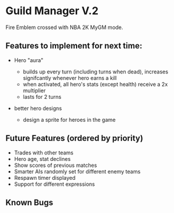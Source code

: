 # Guild Manager V.2

Fire Emblem crossed with NBA 2K MyGM mode.

## Features to implement for next time:

- Hero "aura"

  - builds up every turn (including turns when dead), increases signifcantly whenever hero earns a kill
  - when activated, all hero's stats (except health) receive a 2x multiplier
  - lasts for 2 turns

- better hero designs

  - design a sprite for heroes in the game

## Future Features (ordered by priority)

- Trades with other teams
- Hero age, stat declines
- Show scores of previous matches
- Smarter AIs randomly set for different enemy teams
- Respawn timer displayed
- Support for different expressions

## Known Bugs

<!-- Update this with bugs found during playtesting -->
